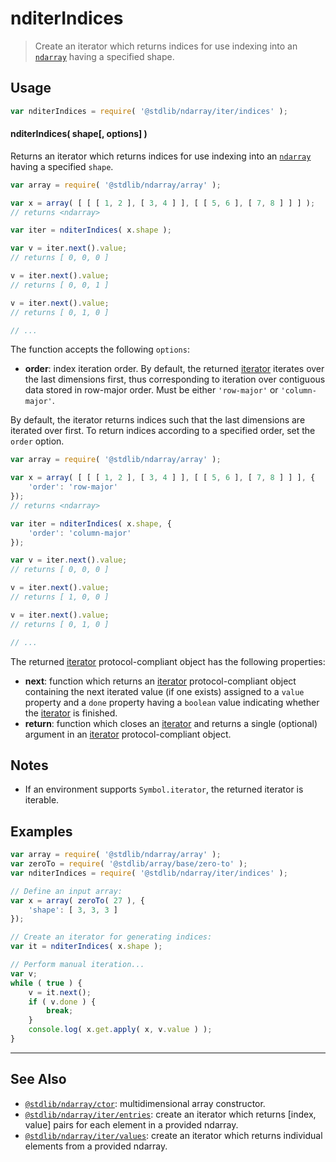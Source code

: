 <!--

@license Apache-2.0

Copyright (c) 2023 The Stdlib Authors.

Licensed under the Apache License, Version 2.0 (the "License");
you may not use this file except in compliance with the License.
You may obtain a copy of the License at

   http://www.apache.org/licenses/LICENSE-2.0

Unless required by applicable law or agreed to in writing, software
distributed under the License is distributed on an "AS IS" BASIS,
WITHOUT WARRANTIES OR CONDITIONS OF ANY KIND, either express or implied.
See the License for the specific language governing permissions and
limitations under the License.

-->

# nditerIndices

> Create an iterator which returns indices for use indexing into an [`ndarray`][@stdlib/ndarray/ctor] having a specified shape.

<!-- Section to include introductory text. Make sure to keep an empty line after the intro `section` element and another before the `/section` close. -->

<section class="intro">

</section>

<!-- /.intro -->

<!-- Package usage documentation. -->

<section class="usage">

## Usage

```javascript
var nditerIndices = require( '@stdlib/ndarray/iter/indices' );
```

#### nditerIndices( shape\[, options] )

Returns an iterator which returns indices for use indexing into an [`ndarray`][@stdlib/ndarray/ctor] having a specified `shape`.

```javascript
var array = require( '@stdlib/ndarray/array' );

var x = array( [ [ [ 1, 2 ], [ 3, 4 ] ], [ [ 5, 6 ], [ 7, 8 ] ] ] );
// returns <ndarray>

var iter = nditerIndices( x.shape );

var v = iter.next().value;
// returns [ 0, 0, 0 ]

v = iter.next().value;
// returns [ 0, 0, 1 ]

v = iter.next().value;
// returns [ 0, 1, 0 ]

// ...
```

The function accepts the following `options`:

-   **order**: index iteration order. By default, the returned [iterator][mdn-iterator-protocol] iterates over the last dimensions first, thus corresponding to iteration over contiguous data stored in row-major order. Must be either `'row-major'` or `'column-major'`.

By default, the iterator returns indices such that the last dimensions are iterated over first. To return indices according to a specified order, set the `order` option.

```javascript
var array = require( '@stdlib/ndarray/array' );

var x = array( [ [ [ 1, 2 ], [ 3, 4 ] ], [ [ 5, 6 ], [ 7, 8 ] ] ], {
    'order': 'row-major'
});
// returns <ndarray>

var iter = nditerIndices( x.shape, {
    'order': 'column-major'
});

var v = iter.next().value;
// returns [ 0, 0, 0 ]

v = iter.next().value;
// returns [ 1, 0, 0 ]

v = iter.next().value;
// returns [ 0, 1, 0 ]

// ...
```

The returned [iterator][mdn-iterator-protocol] protocol-compliant object has the following properties:

-   **next**: function which returns an [iterator][mdn-iterator-protocol] protocol-compliant object containing the next iterated value (if one exists) assigned to a `value` property and a `done` property having a `boolean` value indicating whether the [iterator][mdn-iterator-protocol] is finished.
-   **return**: function which closes an [iterator][mdn-iterator-protocol] and returns a single (optional) argument in an [iterator][mdn-iterator-protocol] protocol-compliant object.

</section>

<!-- /.usage -->

<!-- Package usage notes. Make sure to keep an empty line after the `section` element and another before the `/section` close. -->

<section class="notes">

## Notes

-   If an environment supports `Symbol.iterator`, the returned iterator is iterable.

</section>

<!-- /.notes -->

<!-- Package usage examples. -->

<section class="examples">

## Examples

<!-- eslint no-undef: "error" -->

```javascript
var array = require( '@stdlib/ndarray/array' );
var zeroTo = require( '@stdlib/array/base/zero-to' );
var nditerIndices = require( '@stdlib/ndarray/iter/indices' );

// Define an input array:
var x = array( zeroTo( 27 ), {
    'shape': [ 3, 3, 3 ]
});

// Create an iterator for generating indices:
var it = nditerIndices( x.shape );

// Perform manual iteration...
var v;
while ( true ) {
    v = it.next();
    if ( v.done ) {
        break;
    }
    console.log( x.get.apply( x, v.value ) );
}
```

</section>

<!-- /.examples -->

<!-- Section to include cited references. If references are included, add a horizontal rule *before* the section. Make sure to keep an empty line after the `section` element and another before the `/section` close. -->

<section class="references">

</section>

<!-- /.references -->

<!-- Section for related `stdlib` packages. Do not manually edit this section, as it is automatically populated. -->

<section class="related">

* * *

## See Also

-   <span class="package-name">[`@stdlib/ndarray/ctor`][@stdlib/ndarray/ctor]</span><span class="delimiter">: </span><span class="description">multidimensional array constructor.</span>
-   <span class="package-name">[`@stdlib/ndarray/iter/entries`][@stdlib/ndarray/iter/entries]</span><span class="delimiter">: </span><span class="description">create an iterator which returns \[index, value] pairs for each element in a provided ndarray.</span>
-   <span class="package-name">[`@stdlib/ndarray/iter/values`][@stdlib/ndarray/iter/values]</span><span class="delimiter">: </span><span class="description">create an iterator which returns individual elements from a provided ndarray.</span>

</section>

<!-- /.related -->

<!-- Section for all links. Make sure to keep an empty line after the `section` element and another before the `/section` close. -->

<section class="links">

[mdn-iterator-protocol]: https://developer.mozilla.org/en-US/docs/Web/JavaScript/Reference/Iteration_protocols#The_iterator_protocol

[@stdlib/ndarray/ctor]: https://github.com/stdlib-js/ndarray/tree/main/ctor

<!-- <related-links> -->

[@stdlib/ndarray/iter/entries]: https://github.com/stdlib-js/ndarray/tree/main/iter/entries

[@stdlib/ndarray/iter/values]: https://github.com/stdlib-js/ndarray/tree/main/iter/values

<!-- </related-links> -->

</section>

<!-- /.links -->
